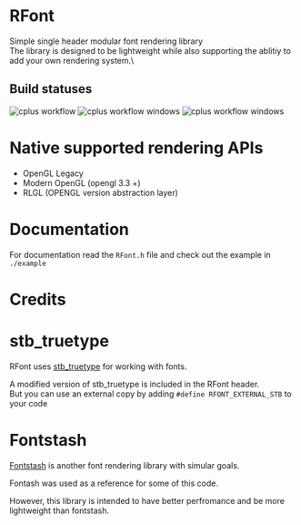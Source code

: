 # RFont
Simple single header modular font rendering library\
The library is designed to be lightweight while also supporting the ablitiy to add your own rendering system.\

## Build statuses
![cplus workflow](https://github.com/ColleagueRiley/RFont/actions/workflows/linux.yml/badge.svg)
![cplus workflow windows](https://github.com/ColleagueRiley/RFont/actions/workflows/windows.yml/badge.svg)
![cplus workflow windows](https://github.com/ColleagueRiley/RFont/actions/workflows/macos.yml/badge.svg)

# Native supported rendering APIs

- OpenGL Legacy 
- Modern OpenGL (opengl 3.3 +)
- RLGL (OPENGL version abstraction layer)

# Documentation 
For documentation read the `RFont.h` file and check out the example in `./example`

# Credits

# stb_truetype
RFont uses [stb_truetype](https://github.com/nothings/stb) for working with fonts.

A modified version of stb_truetype is included in the RFont header.\
But you can use an external copy by adding `#define RFONT_EXTERNAL_STB` to your code

# Fontstash
[Fontstash](https://github.com/memononen/fontstash) is another font rendering library with simular goals.

Fontash was used as a reference for some of this code. 

However, this library is intended to have better perfromance and be more lightweight than fontstash.